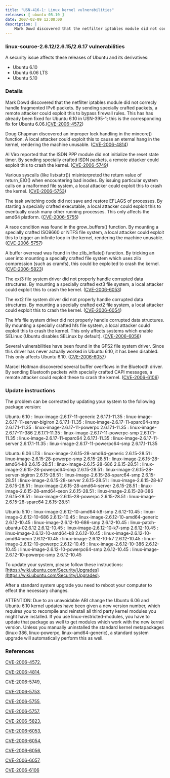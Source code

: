 ```yaml
---
title: "USN-416-1: Linux kernel vulnerabilities"
releases: [ ubuntu-05.10 ]
date: 2007-02-09 12:00:00
description: |
    Mark Dowd discovered that the netfilter iptables module did not correcly handle fragmented IPv6 packets. By sending specially crafted packets, a remote attacker could exploit this to bypass firewall rules. This has has already been fixed for Ubuntu 6.10 in USN-395-1; this is the corresponding fix for Ubuntu 6.06.([CVE-2006-4572](http://people.ubuntu.com/~ubuntu-security/cve/CVE-2006-4572))
--- 
```

 
### linux-source-2.6.12/2.6.15/2.6.17 vulnerabilities

A security issue affects these releases of Ubuntu and its derivatives:

* Ubuntu 6.10
* Ubuntu 6.06 LTS
* Ubuntu 5.10

### Details

Mark Dowd discovered that the netfilter iptables module did not correcly handle fragmented IPv6 packets. By sending specially crafted packets, a remote attacker could exploit this to bypass firewall rules. This has has already been fixed for Ubuntu 6.10 in USN-395-1; this is the corresponding fix for Ubuntu 6.06.([CVE-2006-4572](http://people.ubuntu.com/~ubuntu-security/cve/CVE-2006-4572))

Doug Chapman discovered an improper lock handling in the mincore() function. A local attacker could exploit this to cause an eternal hang in the kernel, rendering the machine unusable. ([CVE-2006-4814](http://people.ubuntu.com/~ubuntu-security/cve/CVE-2006-4814))

Al Viro reported that the ISDN PPP module did not initialize the reset state timer. By sending specially crafted ISDN packets, a remote attacker could exploit this to crash the kernel. ([CVE-2006-5749](http://people.ubuntu.com/~ubuntu-security/cve/CVE-2006-5749))

Various syscalls (like listxattr()) misinterpreted the return value of return_EIO() when encountering bad inodes. By issuing particular system calls on a malformed file system, a local attacker could exploit this to crash the kernel. ([CVE-2006-5753](http://people.ubuntu.com/~ubuntu-security/cve/CVE-2006-5753))

The task switching code did not save and restore EFLAGS of processes. By starting a specially crafted executable, a local attacker could exploit this to eventually crash many other running processes. This only affects the amd64 platform. ([CVE-2006-5755](http://people.ubuntu.com/~ubuntu-security/cve/CVE-2006-5755))

A race condition was found in the grow_buffers() function. By mounting a specially crafted ISO9660 or NTFS file system, a local attacker could exploit this to trigger an infinite loop in the kernel, rendering the machine unusable. ([CVE-2006-5757](http://people.ubuntu.com/~ubuntu-security/cve/CVE-2006-5757))

A buffer overread was found in the zlib_inflate() function. By tricking an user into mounting a specially crafted file system which uses zlib compression (such as cramfs), this could be exploited to crash the kernel. ([CVE-2006-5823](http://people.ubuntu.com/~ubuntu-security/cve/CVE-2006-5823))

The ext3 file system driver did not properly handle corrupted data structures. By mounting a specially crafted ext3 file system, a local attacker could exploit this to crash the kernel. ([CVE-2006-6053](http://people.ubuntu.com/~ubuntu-security/cve/CVE-2006-6053))

The ext2 file system driver did not properly handle corrupted data structures. By mounting a specially crafted ext2 file system, a local attacker could exploit this to crash the kernel. ([CVE-2006-6054](http://people.ubuntu.com/~ubuntu-security/cve/CVE-2006-6054))

The hfs file system driver did not properly handle corrupted data structures. By mounting a specially crafted hfs file system, a local attacker could exploit this to crash the kernel. This only affects systems which enable SELinux (Ubuntu disables SELinux by default). ([CVE-2006-6056](http://people.ubuntu.com/~ubuntu-security/cve/CVE-2006-6056))

Several vulnerabilities have been found in the GFS2 file system driver. Since this driver has never actually worked in Ubuntu 6.10, it has been disabled. This only affects Ubuntu 6.10. ([CVE-2006-6057](http://people.ubuntu.com/~ubuntu-security/cve/CVE-2006-6057))

Marcel Holtman discovered several buffer overflows in the Bluetooth driver. By sending Bluetooth packets with specially crafted CAPI messages, a remote attacker could exploit these to crash the kernel. ([CVE-2006-6106](http://people.ubuntu.com/~ubuntu-security/cve/CVE-2006-6106))

### Update instructions

The problem can be corrected by updating your system to the following package version:

Ubuntu 6.10
 : linux-image-2.6.17-11-generic <span>2.6.17.1-11.35</span>
 : linux-image-2.6.17-11-server-bigiron <span>2.6.17.1-11.35</span>
 : linux-image-2.6.17-11-sparc64-smp <span>2.6.17.1-11.35</span>
 : linux-image-2.6.17-11-powerpc <span>2.6.17.1-11.35</span>
 : linux-image-2.6.17-11-386 <span>2.6.17.1-11.35</span>
 : linux-image-2.6.17-11-powerpc-smp <span>2.6.17.1-11.35</span>
 : linux-image-2.6.17-11-sparc64 <span>2.6.17.1-11.35</span>
 : linux-image-2.6.17-11-server <span>2.6.17.1-11.35</span>
 : linux-image-2.6.17-11-powerpc64-smp <span>2.6.17.1-11.35</span>

Ubuntu 6.06 LTS
 : linux-image-2.6.15-28-amd64-generic <span>2.6.15-28.51</span>
 : linux-image-2.6.15-28-powerpc-smp <span>2.6.15-28.51</span>
 : linux-image-2.6.15-28-amd64-k8 <span>2.6.15-28.51</span>
 : linux-image-2.6.15-28-686 <span>2.6.15-28.51</span>
 : linux-image-2.6.15-28-powerpc64-smp <span>2.6.15-28.51</span>
 : linux-image-2.6.15-28-server-bigiron <span>2.6.15-28.51</span>
 : linux-image-2.6.15-28-sparc64-smp <span>2.6.15-28.51</span>
 : linux-image-2.6.15-28-server <span>2.6.15-28.51</span>
 : linux-image-2.6.15-28-k7 <span>2.6.15-28.51</span>
 : linux-image-2.6.15-28-amd64-server <span>2.6.15-28.51</span>
 : linux-image-2.6.15-28-amd64-xeon <span>2.6.15-28.51</span>
 : linux-image-2.6.15-28-386 <span>2.6.15-28.51</span>
 : linux-image-2.6.15-28-powerpc <span>2.6.15-28.51</span>
 : linux-image-2.6.15-28-sparc64 <span>2.6.15-28.51</span>

Ubuntu 5.10
 : linux-image-2.6.12-10-amd64-k8-smp <span>2.6.12-10.45</span>
 : linux-image-2.6.12-10-686 <span>2.6.12-10.45</span>
 : linux-image-2.6.12-10-amd64-generic <span>2.6.12-10.45</span>
 : linux-image-2.6.12-10-686-smp <span>2.6.12-10.45</span>
 : linux-patch-ubuntu-02.6.12 <span>2.6.12-10.45</span>
 : linux-image-2.6.12-10-k7-smp <span>2.6.12-10.45</span>
 : linux-image-2.6.12-10-amd64-k8 <span>2.6.12-10.45</span>
 : linux-image-2.6.12-10-amd64-xeon <span>2.6.12-10.45</span>
 : linux-image-2.6.12-10-k7 <span>2.6.12-10.45</span>
 : linux-image-2.6.12-10-powerpc <span>2.6.12-10.45</span>
 : linux-image-2.6.12-10-386 <span>2.6.12-10.45</span>
 : linux-image-2.6.12-10-powerpc64-smp <span>2.6.12-10.45</span>
 : linux-image-2.6.12-10-powerpc-smp <span>2.6.12-10.45</span>

To update your system, please follow these instructions: [https://wiki.ubuntu.com/Security/Upgrades](https://wiki.ubuntu.com/Security/Upgrades).

After a standard system upgrade you need to reboot your computer to effect the necessary changes.

ATTENTION: Due to an unavoidable ABI change the Ubuntu 6.06 and Ubuntu 6.10 kernel updates have been given a new version number, which requires you to recompile and reinstall all third party kernel modules you might have installed. If you use linux-restricted-modules, you have to update that package as well to get modules which work with the new kernel version. Unless you manually uninstalled the standard kernel metapackages (linux-386, linux-powerpc, linux-amd64-generic), a standard system upgrade will automatically perform this as well.

### References

 [CVE-2006-4572](http://people.ubuntu.com/~ubuntu-security/cve/CVE-2006-4572), 

 [CVE-2006-4814](http://people.ubuntu.com/~ubuntu-security/cve/CVE-2006-4814), 

 [CVE-2006-5749](http://people.ubuntu.com/~ubuntu-security/cve/CVE-2006-5749), 

 [CVE-2006-5753](http://people.ubuntu.com/~ubuntu-security/cve/CVE-2006-5753), 

 [CVE-2006-5755](http://people.ubuntu.com/~ubuntu-security/cve/CVE-2006-5755), 

 [CVE-2006-5757](http://people.ubuntu.com/~ubuntu-security/cve/CVE-2006-5757), 

 [CVE-2006-5823](http://people.ubuntu.com/~ubuntu-security/cve/CVE-2006-5823), 

 [CVE-2006-6053](http://people.ubuntu.com/~ubuntu-security/cve/CVE-2006-6053), 

 [CVE-2006-6054](http://people.ubuntu.com/~ubuntu-security/cve/CVE-2006-6054), 

 [CVE-2006-6056](http://people.ubuntu.com/~ubuntu-security/cve/CVE-2006-6056), 

 [CVE-2006-6057](http://people.ubuntu.com/~ubuntu-security/cve/CVE-2006-6057), 

 [CVE-2006-6106](http://people.ubuntu.com/~ubuntu-security/cve/CVE-2006-6106)
 

